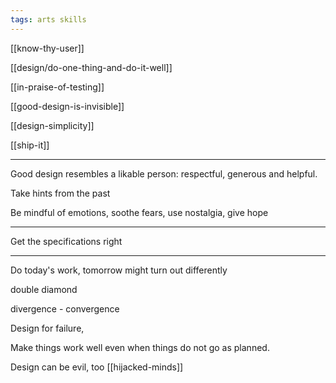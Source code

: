 ```yaml
---
tags: arts skills
--- 
```

  

[[know-thy-user]]

[[design/do-one-thing-and-do-it-well]]

[[in-praise-of-testing]]

[[good-design-is-invisible]]

[[design-simplicity]]

[[ship-it]]

---



Good design resembles a likable person: respectful, generous and helpful.

Take hints from the past

Be mindful of emotions, soothe fears, use nostalgia, give hope 

---

Get the specifications right


---

Do today's work, tomorrow might turn out differently  


double diamond 

divergence - convergence

Design for failure,

Make things work well even when things do not go as planned.

Design can be evil, too [[hijacked-minds]]
